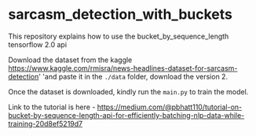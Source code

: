 # sarcasm_detection_with_buckets
This repository explains how to use the bucket_by_sequence_length tensorflow 2.0 api

Download the dataset from the kaggle https://www.kaggle.com/rmisra/news-headlines-dataset-for-sarcasm-detection'
          'and paste it in the `./data` folder, download the version 2.
          
Once the dataset is downloaded, kindly run the `main.py` to train the model.  

Link to the tutorial is here - https://medium.com/@pbhatt110/tutorial-on-bucket-by-sequence-length-api-for-efficiently-batching-nlp-data-while-training-20d8ef5219d7